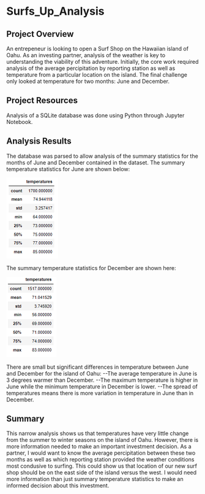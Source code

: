 # Surfs_Up_Analysis

## Project Overview
An entrepeneur is looking to open a Surf Shop on the Hawaiian island of Oahu. As an investing partner, analysis of the weather is key to understanding the viability of this adventure. Initially, the core work required analysis of the average percipitation by reporting station as well as temperature from a particular location on the island. The final challenge only looked at temperature for two months: June and December.

 
## Project Resources
Analysis of a SQLite database was done using Python through Jupyter Notebook.


## Analysis Results
The database was parsed to allow analysis of the summary statistics for the months of June and December contained in the dataset.
The summary temperature statistics for June are shown below:

![June Summary](https://github.com/Bscheinin/surfs_up/blob/main/Resources/June%20summary%20stats.PNG)


The summary temperature statistics for December are shown here:

![December Summary](https://github.com/Bscheinin/surfs_up/blob/main/Resources/December%20summary%20stats.PNG)


There are small but significant differences in temperature between June and December for the island of Oahu:
--The average temperature in June is 3 degrees warmer than December.
--The maximum temperature is higher in June while the minimum temperature in December is lower.
--The spread of temperatures means there is more variation in temperature in June than in December.

## Summary
This narrow analysis shows us that temperatures have very little change from the summer to winter seasons on the island of Oahu. However, there is more information needed to make an important investment decision. As a partner, I would want to know the average percipitation between these two months as well as which reporting station provided the weather conditions most condusive to surfing. This could show us that location of our new surf shop should be on the east side of the island versus the west. I would need more information than just summary temperature statistics to make an informed decision about this investment.
